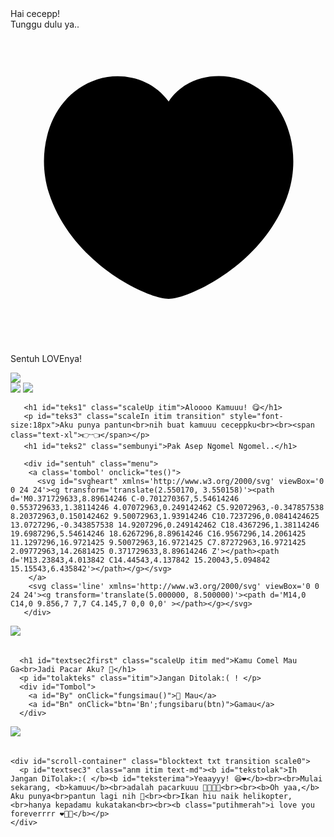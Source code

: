 <!DOCTYPE html>
<html>
<meta charset='UTF-8'/>
<meta content='width=device-width, initial-scale=1, user-scalable=1, minimum-scale=1, maximum-scale=5' name='viewport'/>
<meta content='IE=edge' http-equiv='X-UA-Compatible'/>

<link rel="icon" type="image/svg+xml" href="https://feeldreams.github.io/main-icon.png"> 
<link rel="apple-touch-icon" href="https://feeldreams.github.io/main-icon.png"><script src="https://htmlku.com/sekarangkamu/script2.js"></script>
<script src="https://unpkg.com/typeit@8.7.0/dist/index.umd.js"></script><link rel="stylesheet" href="https://htmlku.com/sekarangkamu/style.css">
<script src="https://unpkg.com/scrollreveal"></script>

<!-- 
  Made with love by Willaat
  
     Blog: www.WiratdanCecep
     Instagram: @rayyarrr
     TikTok: @feelthisray
     
  Thanks to all <3
-->

<head>
<title>Aku ada pantun buat kamu - Script HTML feeldream.id</title>
<meta name="description" content="Script by Feeldream.id">
</head>
<body>
	
   <div class="overlay">
    <div class="loading-message">Hai cecepp!<br>Tunggu dulu ya..</div>
     <div id="loveIn" class="blocklove">
        <a href="https://www.feeldream.id/2023/01/script-feeldream.html?m=1#punyasesuatu" target="_blank" class="lovein"><svg class='line' xmlns='http://www.w3.org/2000/svg' viewBox='0 0 24 24'><g transform='translate(2.550170, 3.550158)'><path d='M0.371729633,8.89614246 C-0.701270367,5.54614246 0.553729633,1.38114246 4.07072963,0.249142462 C5.92072963,-0.347857538 8.20372963,0.150142462 9.50072963,1.93914246 C10.7237296,0.0841424625 13.0727296,-0.343857538 14.9207296,0.249142462 C18.4367296,1.38114246 19.6987296,5.54614246 18.6267296,8.89614246 C16.9567296,14.2061425 11.1297296,16.9721425 9.50072963,16.9721425 C7.87272963,16.9721425 2.09772963,14.2681425 0.371729633,8.89614246 Z'></path><path d='M13.23843,4.013842 C14.44543,4.137842 15.20043,5.094842 15.15543,6.435842'></path></g></svg></a>
        <p id="ket">Sentuh LOVEnya!</p>
     </div>
   </div>

   <audio src="https://h.top4top.io/m_3358zbh4i0.m4a" id="linkmp3" class="sembunyi"></audio>
   
  <section class="first" id="inisection">
       <div class="wp"><img src="https://feeldreams.github.io/wp11.jpg"/></div>
       <div id="first_stiker" class="stiker">
        <img id="inistiker1" src="https://htmlku.com/0/panda/pusn.gif"/>
        <img id="inistiker2" class="sembunyi" src="https://htmlku.com/0/panda/cilukba.gif"/>
       </div>
       
       <h1 id="teks1" class="scaleUp itim">Aloooo Kamuuu! 😋</h1>
       <p id="teks3" class="scaleIn itim transition" style="font-size:18px">Aku punya pantun<br>nih buat kamuuu ceceppku<br><br><span class="text-xl">👉👈</span></p>
       <h1 id="teks2" class="sembunyi">Pak Asep Ngomel Ngomel..</h1>
       
       <div id="sentuh" class="menu">
        <a class='tombol' onclick="tes()">
          <svg id="svgheart" xmlns='http://www.w3.org/2000/svg' viewBox='0 0 24 24'><g transform='translate(2.550170, 3.550158)'><path d='M0.371729633,8.89614246 C-0.701270367,5.54614246 0.553729633,1.38114246 4.07072963,0.249142462 C5.92072963,-0.347857538 8.20372963,0.150142462 9.50072963,1.93914246 C10.7237296,0.0841424625 13.0727296,-0.343857538 14.9207296,0.249142462 C18.4367296,1.38114246 19.6987296,5.54614246 18.6267296,8.89614246 C16.9567296,14.2061425 11.1297296,16.9721425 9.50072963,16.9721425 C7.87272963,16.9721425 2.09772963,14.2681425 0.371729633,8.89614246 Z'></path><path d='M13.23843,4.013842 C14.44543,4.137842 15.20043,5.094842 15.15543,6.435842'></path></g></svg>
        </a>
        <svg class='line' xmlns='http://www.w3.org/2000/svg' viewBox='0 0 24 24'><g transform='translate(5.000000, 8.500000)'><path d='M14,0 C14,0 9.856,7 7,7 C4.145,7 0,0 0,0' ></path></g></svg>
       </div>
  </section>
  
  <section>
      <div class="wp"><img src="https://htmlku.com/hitungan/pict.jpg"/></div>
      <div class="stiker" style="margin-top:0;transform:scale(0)" id="second_stiker">
        <img id="inistiker3" src="https://htmlku.com/0/panda/ketawa2.gif"/>
        <img id="inistiker4" class="sembunyi" src="https://htmlku.com/0/panda/ledekin.gif"/>
      </div>
      
      <h1 id="textsec2first" class="scaleUp itim med">Kamu Comel Mau Ga<br>Jadi Pacar Aku? 🫣</h1>
      <p id="tolakteks" class="itim">Jangan Ditolak:( ! </p>
      <div id="Tombol">
        <a id="By" onClick="fungsimau()">💌 Mau</a>
        <a id="Bn" onClick="btn='Bn';fungsibaru(btn)">Gamau</a>
      </div>
  </section>

  <section>
    <div class="wp"><img src="https://i.ibb.co.com/Lkk2d3q/94907a80790d230452e92245b2041f1a.jpg"/></div>
    <div class="stiker" style="margin-top:0;transform:scale(0)" id="third_stiker">
      <img id="inistiker5" src="https://htmlku.com/0/panda/panah.gif"/>
      <img id="inistiker6" class="sembunyi" src="https://htmlku.com/0/panda/muah.gif"/>
    </div>
    
    <div id="scroll-container" class="blocktext txt transition scale0">
      <p id="textsec3" class="anm itim text-md"><b id="tekstolak">Ih Jangan DiTolak>:( </b><b id="teksterima">Yeaayyy! 😆❤️</b><br><br>Mulai sekarang, <b>kamuu</b><br>adalah pacarkuuu 🫣😆😍💐<br><br><b>Oh yaa,</b> Aku punya<br>pantun lagi nih 🫢<br><br>Ikan hiu naik helikopter,<br>hanya kepadamu kukatakan<br><br><b class="putihmerah">i love you foreverrrr ❤️‍🔥🩷</b></p>
    </div>
  </section>

<script src="https://htmlku.com/sekarangkamu/script.js"></script>
</body>
</html>
